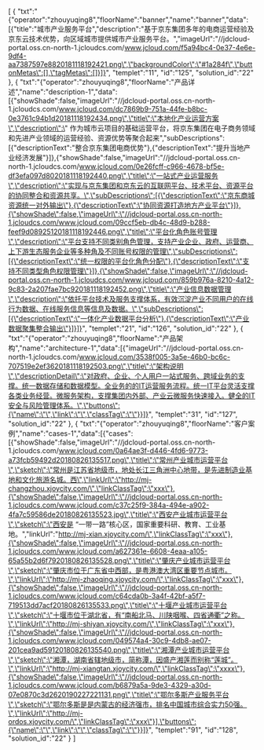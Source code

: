 [
	{
		"txt":"{\"operator\":\"zhouyuqing8\",\"floorName\":\"banner\",\"name\":\"banner\",\"data\":[{\"title\":\"城市产业服务平台\",\"description\":\"基于京东集团多年的电商运营经验及京东云技术优势，向区域城市提供城市产业服务平台。\",\"imageUrl\":\"//jdcloud-portal.oss.cn-north-1.jcloudcs.com/www.jcloud.com/f5a94bc4-0e37-4e6e-9df4-aa7387597e8820181118192421.png\",\"backgroundColor\":\"#1a284f\",\"buttonMetas\":[],\"tagMetas\":[]}]}",
		"templet":"11",
		"id":"125",
		"solution_id":"22"
	},
	{
		"txt":"{\"operator\":\"zhouyuqing8\",\"floorName\":\"产品详述\",\"name\":\"description-1\",\"data\":[{\"showShade\":false,\"imageUrl\":\"//jdcloud-portal.oss.cn-north-1.jcloudcs.com/www.jcloud.com/dc7869b9-751a-44fe-b8bc-0e3761c94b1d20181118192434.png\",\"title\":\"本地化产业运营方案\",\"description\":\" 作为城市云项目的基础运营平台，将京东集团在电子商务领域和先进产业领域的运营经验、资源优势等聚合起来\",\"subDescriptions\":[{\"descriptionText\":\"整合京东集团电商优势\"},{\"descriptionText\":\"提升当地产业经济发展\"}]},{\"showShade\":false,\"imageUrl\":\"//jdcloud-portal.oss.cn-north-1.jcloudcs.com/www.jcloud.com/0e26fcff-c966-4678-bf5e-df3efa097d8020181118192440.png\",\"title\":\"一站式产业运营服务\",\"description\":\"实现与京东集团和京东云的互联网平台、技术平台、资源平台的协同整合和资源共享。\",\"subDescriptions\":[{\"descriptionText\":\"京东商城资源统一对外输出\"},{\"descriptionText\":\"协同资源打造地方产业平台\"}]},{\"showShade\":false,\"imageUrl\":\"//jdcloud-portal.oss.cn-north-1.jcloudcs.com/www.jcloud.com/09ccf5eb-db4c-48d9-b288-feef9d08925120181118192446.png\",\"title\":\"平台化角色账号管理\",\"description\":\"平台支持不同类别角色管理，支持产业企业、政府、运营商、上下游生态服务企业等多种角及不同账号权限的管理\",\"subDescriptions\":[{\"descriptionText\":\"统一权限的平台化角色分配\"},{\"descriptionText\":\"支持不同类型角色权限管理\"}]},{\"showShade\":false,\"imageUrl\":\"//jdcloud-portal.oss.cn-north-1.jcloudcs.com/www.jcloud.com/859b976a-8210-4a12-9c83-2a207fae7bc920181118192452.png\",\"title\":\"产业信息数据管理\",\"description\":\"依托平台技术及服务支撑体系，有效沉淀产业不同用户的在线行为数据、在线服务信息等信息及数据。\",\"subDescriptions\":[{\"descriptionText\":\"一体化产业数据平台分析\"},{\"descriptionText\":\"产业数据聚集整合输出\"}]}]}",
		"templet":"21",
		"id":"126",
		"solution_id":"22"
	},
	{
		"txt":"{\"operator\":\"zhouyuqing8\",\"floorName\":\"产品架构\",\"name\":\"architecture-1\",\"data\":[{\"imageUrl\":\"//jdcloud-portal.oss.cn-north-1.jcloudcs.com/www.jcloud.com/3538f005-3a5e-46b0-bc6c-707519e2ef3620181118192503.png\",\"title\":\"架构说明\",\"descriptionDetail\":\"对政府、企业、个人用户一站式服务、跨域业务的支撑。统一数据存储和数据模型。全业务的的IT运营服务流程。统一IT平台灵活支撑各类业务经营。微服务架构，支撑集团内外部、产业云微服务快速接入。健全的IT安全与风险管理体系。\",\"buttons\":{\"name\":\"\",\"link\":\"\",\"classTag\":\"\"}}]}",
		"templet":"31",
		"id":"127",
		"solution_id":"22"
	},
	{
		"txt":"{\"operator\":\"zhouyuqing8\",\"floorName\":\"客户案例\",\"name\":\"cases-1\",\"data\":[{\"cases\":[{\"showShade\":false,\"imageUrl\":\"//jdcloud-portal.oss.cn-north-1.jcloudcs.com/www.jcloud.com/0a64ae3f-d446-4fd6-9773-a73fcb59492d20180826135517.png\",\"title\":\"常州产业城市运营平台\",\"sketch\":\"常州是江苏省地级市，地处长江三角洲中心地带，是先进制造业基地和文化旅游名城。西\",\"linkUrl\":\"http://mj-changzhou.xjoycity.com/\",\"linkClassTag\":\"xxx\"},{\"showShade\":false,\"imageUrl\":\"//jdcloud-portal.oss.cn-north-1.jcloudcs.com/www.jcloud.com/c37c25f9-384a-494e-a902-4fa7c59586de20180826135523.jpg\",\"title\":\"西安产业城市运营平台\",\"sketch\":\"西安是 “一带一路”核心区，国家重要科研、教育、工业基地。\",\"linkUrl\":\"http://mj-xian.xjoycity.com/\",\"linkClassTag\":\"xxx\"},{\"showShade\":false,\"imageUrl\":\"//jdcloud-portal.oss.cn-north-1.jcloudcs.com/www.jcloud.com/a627361e-6608-4eaa-a105-65a55b2d6f7920180826135528.png\",\"title\":\"肇庆产业城市运营平台\",\"sketch\":\"肇庆市位于广东省中西部，是粤港澳大湾区重要节点城市。\",\"linkUrl\":\"http://mj-zhaoqing.xjoycity.com/\",\"linkClassTag\":\"xxx\"},{\"showShade\":false,\"imageUrl\":\"//jdcloud-portal.oss.cn-north-1.jcloudcs.com/www.jcloud.com/c64cda0b-3a4f-42bf-a5f7-719513dd7acf20180826135533.png\",\"title\":\"十堰产业城市运营平台\",\"sketch\":\"十堰市位于湖北省，有“南船北马、川陕咽喉、四省通衢”之称。\",\"linkUrl\":\"http://mj-shiyan.xjoycity.com/\",\"linkClassTag\":\"xxx\"},{\"showShade\":false,\"imageUrl\":\"//jdcloud-portal.oss.cn-north-1.jcloudcs.com/www.jcloud.com/049574a4-30c9-4db8-ae07-201cea9ad59120180826135540.png\",\"title\":\"湘潭产业城市运营平台\",\"sketch\":\"湘潭，湖南省辖地级市，简称潭，因盛产湘莲而别称“莲城”。\",\"linkUrl\":\"http://mj-xiangtan.xjoycity.com/\",\"linkClassTag\":\"xxxx\"},{\"showShade\":false,\"imageUrl\":\"//jdcloud-portal.oss.cn-north-1.jcloudcs.com/www.jcloud.com/b6879a5a-9de3-4329-a30d-07e0870c3d2620190227221131.png\",\"title\":\"鄂尔多斯产业服务平台\",\"sketch\":\"鄂尔多斯是是内蒙古的经济强市，排名中国城市综合实力50强。\",\"linkUrl\":\"http://mj-ordos.xjoycity.com/\",\"linkClassTag\":\"xxx\"}],\"buttons\":{\"name\":\"\",\"link\":\"\",\"classTag\":\"\"}}]}",
		"templet":"91",
		"id":"128",
		"solution_id":"22"
	}
]